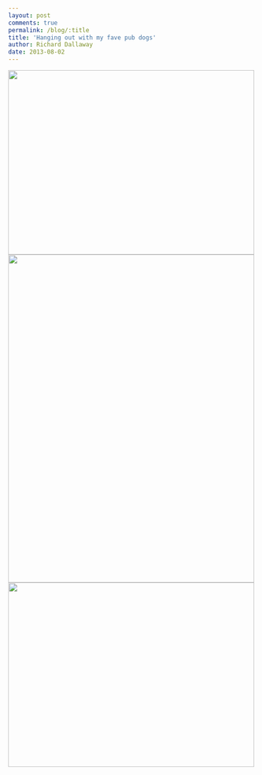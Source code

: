 ```yaml
---
layout: post
comments: true
permalink: /blog/:title
title: 'Hanging out with my fave pub dogs'
author: Richard Dallaway
date: 2013-08-02
---
```


<div><a href="//static.skitters.dallaway.com/IMG_2013-08-01_193020.jpg"><img src="//static.skitters.dallaway.com/IMG_2013-08-01_193020jpg500.jpg" width="500" height="375"/></a></div><div><a href="//static.skitters.dallaway.com/IMG_2013-08-01_193034.jpg"><img src="//static.skitters.dallaway.com/IMG_2013-08-01_193034500jpg.jpg" width="500" height="667"/></a></div><div><a href="//static.skitters.dallaway.com/IMG_2013-08-01_193038.jpg"><img src="//static.skitters.dallaway.com/IMG_2013-08-01_193038500jpg.jpg" width="500" height="375"/></a></div>

